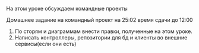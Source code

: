 На этом уроке обсуждаем командные проекты

Домашнее задание на командный проект на 25:02 время сдачи до 12:00
1) По сторям и диаграммам внести правки, полученные на этом уроке.
2) Написать контроллеры, репозитории для бд и клиенты во внешние сервисы(если они есть)